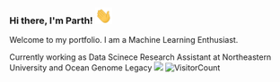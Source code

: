### Hi there, I'm Parth! <img src="https://github.com/ShiviBhatt/IconsRepo/blob/master/Hi.gif" width="30px">

Welcome to my portfolio. I am a Machine Learning Enthusiast.

Currently working as Data Scinece Research Assistant at Northeastern University and Ocean Genome Legacy
<img src="https://github.com/shahparth0007/shahparth0007/blob/main/OGL_OGL_NU_Blue-copy.png" width="30">
![VisitorCount](https://profile-counter.glitch.me/{shahparth0007}/count.svg)
